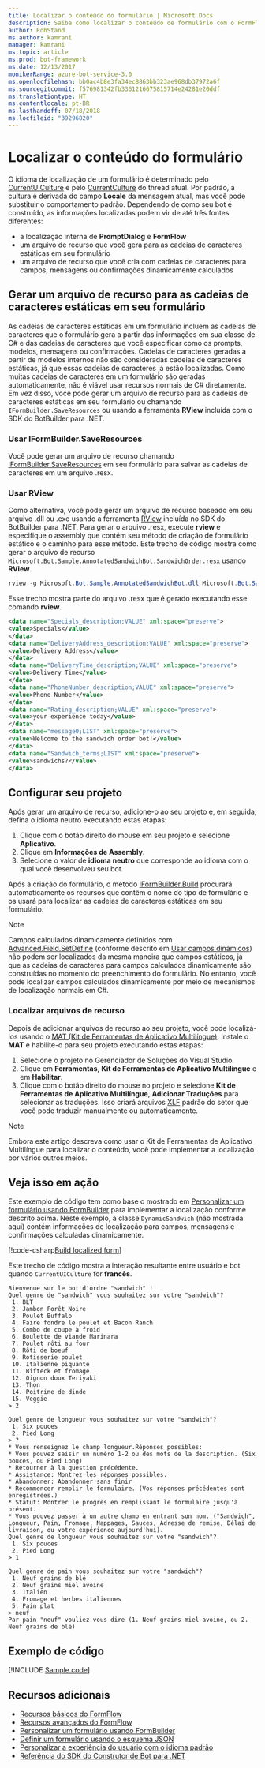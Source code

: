 ```yaml
---
title: Localizar o conteúdo do formulário | Microsoft Docs
description: Saiba como localizar o conteúdo de formulário com o FormFlow e o SDK do Construtor de Bot para .NET.
author: RobStand
ms.author: kamrani
manager: kamrani
ms.topic: article
ms.prod: bot-framework
ms.date: 12/13/2017
monikerRange: azure-bot-service-3.0
ms.openlocfilehash: bb0ac4b8e3fa34ec8863bb323ae968db37972a6f
ms.sourcegitcommit: f576981342fb3361216675815714e24281e20ddf
ms.translationtype: HT
ms.contentlocale: pt-BR
ms.lasthandoff: 07/18/2018
ms.locfileid: "39296820"
---
```

# <a name="localize-form-content"></a>Localizar o conteúdo do formulário

O idioma de localização de um formulário é determinado pelo [CurrentUICulture](https://msdn.microsoft.com/en-us/library/system.threading.thread.currentuiculture(v=vs.110).aspx) e pelo [CurrentCulture](https://msdn.microsoft.com/en-us/library/system.threading.thread.currentculture(v=vs.110).aspx) do thread atual. Por padrão, a cultura é derivada do campo **Locale** da mensagem atual, mas você pode substituir o comportamento padrão. Dependendo de como seu bot é construído, as informações localizadas podem vir de até três fontes diferentes:

- a localização interna de **PromptDialog** e **FormFlow**
- um arquivo de recurso que você gera para as cadeias de caracteres estáticas em seu formulário
- um arquivo de recurso que você cria com cadeias de caracteres para campos, mensagens ou confirmações dinamicamente calculados

## <a name="generate-a-resource-file-for-the-static-strings-in-your-form"></a>Gerar um arquivo de recurso para as cadeias de caracteres estáticas em seu formulário

As cadeias de caracteres estáticas em um formulário incluem as cadeias de caracteres que o formulário gera a partir das informações em sua classe de C# e das cadeias de caracteres que você especificar como os prompts, modelos, mensagens ou confirmações. Cadeias de caracteres geradas a partir de modelos internos não são consideradas cadeias de caracteres estáticas, já que essas cadeias de caracteres já estão localizadas. Como muitas cadeias de caracteres em um formulário são geradas automaticamente, não é viável usar recursos normais de C# diretamente. Em vez disso, você pode gerar um arquivo de recurso para as cadeias de caracteres estáticas em seu formulário ou chamando `IFormBuilder.SaveResources` ou usando a ferramenta **RView** incluída com o SDK do BotBuilder para .NET.

### <a name="use-iformbuildersaveresources"></a>Usar IFormBuilder.SaveResources

Você pode gerar um arquivo de recurso chamando [IFormBuilder.SaveResources][saveResources] em seu formulário para salvar as cadeias de caracteres em um arquivo .resx.

### <a name="use-rview"></a>Usar RView

Como alternativa, você pode gerar um arquivo de recurso baseado em seu arquivo .dll ou .exe usando a ferramenta <a href="https://github.com/Microsoft/BotBuilder/tree/master/CSharp/Tools/RView" target="_blank">RView</a> incluída no SDK do BotBuilder para .NET. Para gerar o arquivo .resx, execute **rview** e especifique o assembly que contém seu método de criação de formulário estático e o caminho para esse método. Este trecho de código mostra como gerar o arquivo de recurso `Microsoft.Bot.Sample.AnnotatedSandwichBot.SandwichOrder.resx` usando **RView**. 

```csharp
rview -g Microsoft.Bot.Sample.AnnotatedSandwichBot.dll Microsoft.Bot.Sample.AnnotatedSandwichBot.SandwichOrder.BuildForm
```

Esse trecho mostra parte do arquivo .resx que é gerado executando esse comando **rview**.

```xml
<data name="Specials_description;VALUE" xml:space="preserve">
<value>Specials</value>
</data>
<data name="DeliveryAddress_description;VALUE" xml:space="preserve">
<value>Delivery Address</value>
</data>
<data name="DeliveryTime_description;VALUE" xml:space="preserve">
<value>Delivery Time</value>
</data>
<data name="PhoneNumber_description;VALUE" xml:space="preserve">
<value>Phone Number</value>
</data>
<data name="Rating_description;VALUE" xml:space="preserve">
<value>your experience today</value>
</data>
<data name="message0;LIST" xml:space="preserve">
<value>Welcome to the sandwich order bot!</value>
</data>
<data name="Sandwich_terms;LIST" xml:space="preserve">
<value>sandwichs?</value>
</data>
```

## <a name="configure-your-project"></a>Configurar seu projeto

Após gerar um arquivo de recurso, adicione-o ao seu projeto e, em seguida, defina o idioma neutro executando estas etapas: 

1. Clique com o botão direito do mouse em seu projeto e selecione **Aplicativo**.
2. Clique em **Informações de Assembly**.
3. Selecione o valor de **idioma neutro** que corresponde ao idioma com o qual você desenvolveu seu bot.

Após a criação do formulário, o método [IFormBuilder.Build][build] procurará automaticamente os recursos que contêm o nome do tipo de formulário e os usará para localizar as cadeias de caracteres estáticas em seu formulário. 

> [!NOTE]
> Campos calculados dinamicamente definidos com [Advanced.Field.SetDefine][setDefine] (conforme descrito em [Usar campos dinâmicos](bot-builder-dotnet-formflow-formbuilder.md#dynamically-define-field-values-confirmations-and-messages)) não podem ser localizados da mesma maneira que campos estáticos, já que as cadeias de caracteres para campos calculados dinamicamente são construídas no momento do preenchimento do formulário. No entanto, você pode localizar campos calculados dinamicamente por meio de mecanismos de localização normais em C#.

### <a name="localize-resource-files"></a>Localizar arquivos de recurso 

Depois de adicionar arquivos de recurso ao seu projeto, você pode localizá-los usando o <a href="https://developer.microsoft.com/en-us/windows/develop/multilingual-app-toolkit" target="_blank">MAT (Kit de Ferramentas de Aplicativo Multilíngue)</a>. Instale o **MAT** e habilite-o para seu projeto executando estas etapas:

1. Selecione o projeto no Gerenciador de Soluções do Visual Studio.
2. Clique em **Ferramentas**, **Kit de Ferramentas de Aplicativo Multilíngue**  e em **Habilitar**.
3. Clique com o botão direito do mouse no projeto e selecione **Kit de Ferramentas de Aplicativo Multilíngue**, **Adicionar Traduções** para selecionar as traduções. Isso criará arquivos <a href="https://en.wikipedia.org/wiki/XLIFF" target="_blank">XLF</a> padrão do setor que você pode traduzir manualmente ou automaticamente.

> [!NOTE]
> Embora este artigo descreva como usar o Kit de Ferramentas de Aplicativo Multilíngue para localizar o conteúdo, você pode implementar a localização por vários outros meios.

## <a name="see-it-in-action"></a>Veja isso em ação

Este exemplo de código tem como base o mostrado em [Personalizar um formulário usando FormBuilder](bot-builder-dotnet-formflow-formbuilder.md) para implementar a localização conforme descrito acima. Neste exemplo, a classe `DynamicSandwich` (não mostrada aqui) contém informações de localização para campos, mensagens e confirmações calculadas dinamicamente.

[!code-csharp[Build localized form](../includes/code/dotnet-formflow-localize.cs#buildLocalizedForm)]

Este trecho de código mostra a interação resultante entre usuário e bot quando `CurrentUICulture` for **francês**.

```console
Bienvenue sur le bot d'ordre "sandwich" !
Quel genre de "sandwich" vous souhaitez sur votre "sandwich"?
 1. BLT
 2. Jambon Forêt Noire
 3. Poulet Buffalo
 4. Faire fondre le poulet et Bacon Ranch
 5. Combo de coupe à froid
 6. Boulette de viande Marinara
 7. Poulet rôti au four
 8. Rôti de boeuf
 9. Rotisserie poulet
 10. Italienne piquante
 11. Bifteck et fromage
 12. Oignon doux Teriyaki
 13. Thon
 14. Poitrine de dinde
 15. Veggie
> 2

Quel genre de longueur vous souhaitez sur votre "sandwich"?
 1. Six pouces
 2. Pied Long
> ?
* Vous renseignez le champ longueur.Réponses possibles:
* Vous pouvez saisir un numéro 1-2 ou des mots de la description. (Six pouces, ou Pied Long)
* Retourner à la question précédente.
* Assistance: Montrez les réponses possibles.
* Abandonner: Abandonner sans finir
* Recommencer remplir le formulaire. (Vos réponses précédentes sont enregistrées.)
* Statut: Montrer le progrès en remplissant le formulaire jusqu'à présent.
* Vous pouvez passer à un autre champ en entrant son nom. ("Sandwich", Longueur, Pain, Fromage, Nappages, Sauces, Adresse de remise, Délai de livraison, ou votre expérience aujourd'hui).
Quel genre de longueur vous souhaitez sur votre "sandwich"?
 1. Six pouces
 2. Pied Long
> 1

Quel genre de pain vous souhaitez sur votre "sandwich"?
 1. Neuf grains de blé
 2. Neuf grains miel avoine
 3. Italien
 4. Fromage et herbes italiennes
 5. Pain plat
> neuf
Par pain "neuf" vouliez-vous dire (1. Neuf grains miel avoine, ou 2. Neuf grains de blé)
```

## <a name="sample-code"></a>Exemplo de código

[!INCLUDE [Sample code](../includes/snippet-dotnet-formflow-samples.md)]

## <a name="additional-resources"></a>Recursos adicionais

- [Recursos básicos do FormFlow](bot-builder-dotnet-formflow.md)
- [Recursos avançados do FormFlow](bot-builder-dotnet-formflow-advanced.md)
- [Personalizar um formulário usando FormBuilder](bot-builder-dotnet-formflow-formbuilder.md)
- [Definir um formulário usando o esquema JSON](bot-builder-dotnet-formflow-json-schema.md)
- [Personalizar a experiência do usuário com o idioma padrão](bot-builder-dotnet-formflow-pattern-language.md)
- <a href="/dotnet/api/?view=botbuilder-3.11.0" target="_blank">Referência do SDK do Construtor de Bot para .NET</a>

[build]: /dotnet/api/microsoft.bot.builder.formflow.formbuilder-1.build 

[setDefine]: /dotnet/api/microsoft.bot.builder.formflow.advanced.field-1.setdefine

[saveResources]: /dotnet/api/microsoft.bot.builder.formflow.iform-1.saveresources
